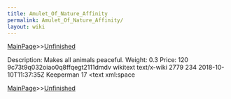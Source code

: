 ```yaml
---
title: Amulet_Of_Nature_Affinity
permalink: Amulet_Of_Nature_Affinity/
layout: wiki
---
```


[MainPage](/keeperrl_wiki/ "wikilink")>>[Unfinished](/keeperrl_wiki/Unfinished "wikilink")

 Description: Makes all animals peaceful.
 Weight: 0.3
 Price: 120</text>
      <sha1>9c73t9q032oiao0q8ffqegt2111dmdv</sha1>
      <model>wikitext</model>
      <format>text/x-wiki</format>
    </revision>
    <revision>
      <id>2779</id>
      <parentid>234</parentid>
      <timestamp>2018-10-10T11:37:35Z</timestamp>
      <contributor>
        <username>Keeperman</username>
        <id>17</id>
      </contributor>
      <minor/>
      <text xml:space

[MainPage](/keeperrl_wiki/ "wikilink")>>[Unfinished](/keeperrl_wiki/Unfinished "wikilink")

